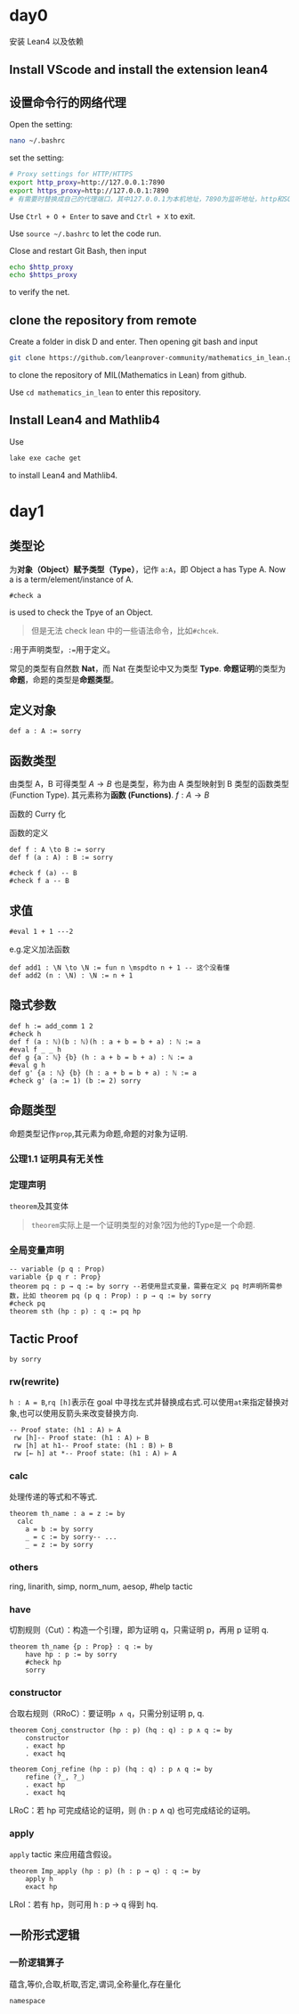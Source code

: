 # day0

安装 Lean4 以及依赖

## Install VScode and install the extension lean4

## 设置命令行的网络代理

Open the setting:
```bash
nano ~/.bashrc
```

set the setting:
```bash
# Proxy settings for HTTP/HTTPS
export http_proxy=http://127.0.0.1:7890
export https_proxy=http://127.0.0.1:7890
# 有需要时替换成自己的代理端口，其中127.0.0.1为本机地址，7890为监听地址，http和SOCKS5根据代理服务相关设置确定
```

Use ```Ctrl + O + Enter``` to save and ```Ctrl + X``` to exit.

Use ```source ~/.bashrc``` to let the code run.

Close and restart Git Bash, then input
```bash
echo $http_proxy
echo $https_proxy
```
to verify the net.

## clone the repository from remote

Create a folder in disk D and enter. Then opening git bash and input
```bash
git clone https://github.com/leanprover-community/mathematics_in_lean.git
```
to clone the repository of MIL(Mathematics in Lean) from github.

Use ```cd mathematics_in_lean``` to enter this repository.

## Install Lean4 and Mathlib4

Use
```bash
lake exe cache get
```
to install Lean4 and Mathlib4.

# day1

## 类型论

为**对象（Object）**赋予**类型（Type）**，记作 ```a:A```，即 Object a has Type A. Now a is a term/element/instance of A.

```lean
#check a
```

is used to check the Tpye of an Object.

>但是无法 check lean 中的一些语法命令，比如```#chcek```.

```:```用于声明类型，```:=```用于定义。

常见的类型有自然数 **Nat**，而 Nat 在类型论中又为类型 **Type**. **命题证明**的类型为**命题**，命题的类型是**命题类型**。

## 定义对象

```lean
def a : A := sorry
```
## 函数类型

由类型 A，B 可得类型 $A\to B$ 也是类型，称为由 A 类型映射到 B 类型的函数类型 (Function Type). 其元素称为**函数 (Functions)**. $f: A \to B$

函数的 Curry 化

函数的定义

```lean
def f : A \to B := sorry
def f (a : A) : B := sorry

#check f (a) -- B
#check f a -- B
```
## 求值

```lean
#eval 1 + 1 ---2
```

e.g.定义加法函数
```lean
def add1 : \N \to \N := fun n \mspdto n + 1 -- 这个没看懂
def add2 (n : \N) : \N := n + 1
```

## 隐式参数

```lean
def h := add_comm 1 2
#check h
def f (a : ℕ)(b : ℕ)(h : a + b = b + a) : ℕ := a
#eval f _ _ h
def g {a : ℕ} {b} (h : a + b = b + a) : ℕ := a
#eval g h
def g' {a : ℕ} {b} (h : a + b = b + a) : ℕ := a
#check g' (a := 1) (b := 2) sorry
```

## 命题类型

命题类型记作```prop```,其元素为命题,命题的对象为证明.

### 公理1.1 证明具有无关性

### 定理声明

```theorem```及其变体

>```theorem```实际上是一个证明类型的对象?因为他的Type是一个命题.

### 全局变量声明

```lean
-- variable (p q : Prop)
variable {p q r : Prop}
theorem pq : p → q := by sorry --若使用显式变量，需要在定义 pq 时声明所需参数，比如 theorem pq (p q : Prop) : p → q := by sorry
#check pq
theorem sth (hp : p) : q := pq hp
```

## Tactic Proof
```by sorry```

### rw(rewrite)

```h : A = B```,```rq [h]```表示在 goal 中寻找左式并替换成右式.可以使用```at```来指定替换对象,也可以使用反箭头来改变替换方向.

```lean
-- Proof state: (h1 : A) ⊢ A
 rw [h]-- Proof state: (h1 : A) ⊢ B
 rw [h] at h1-- Proof state: (h1 : B) ⊢ B
 rw [← h] at *-- Proof state: (h1 : A) ⊢ A
```

### calc
处理传递的等式和不等式.
```lean
theorem th_name : a = z := by
  calc
    a = b := by sorry
    _ = c := by sorry-- ...
    _ = z := by sorry
```

### others

ring, linarith, simp, norm_num, aesop, #help tactic

### have

切割规则（Cut）：构造一个引理，即为证明 q，只需证明 p，再用 p 证明 q.

```lean
theorem th_name {p : Prop} : q := by
    have hp : p := by sorry
    #check hp
    sorry
```

### constructor

合取右规则（RRoC）：要证明```p ∧ q```，只需分别证明 p, q.

```lean
theorem Conj_constructor (hp : p) (hq : q) : p ∧ q := by
    constructor
    . exact hp
    . exact hq
```

```lean
theorem Conj_refine (hp : p) (hq : q) : p ∧ q := by
    refine ⟨?_, ?_⟩
    . exact hp
    . exact hq
```

LRoC：若 hp 可完成结论的证明，则 (h : p ∧ q) 也可完成结论的证明。

### apply

```apply``` tactic 来应用蕴含假设。

```lean
theorem Imp_apply (hp : p) (h : p → q) : q := by
    apply h
    exact hp
```

LRoI：若有 hp，则可用 h : p → q 得到 hq.

## 一阶形式逻辑

### 一阶逻辑算子
蕴含,等价,合取,析取,否定,谓词,全称量化,存在量化

```namespace```

